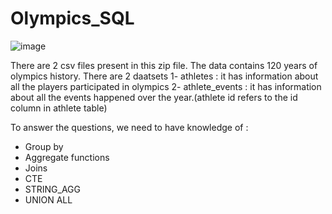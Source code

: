 # Olympics_SQL

![image](https://github.com/chandranshuanalyst/Olympics_SQL/assets/91171166/3ecaa2d9-955e-4ae8-b829-f8f9f74b45da)

There are 2 csv files present in this zip file. The data contains 120 years of olympics history. There are 2 daatsets 
1- athletes : it has information about all the players participated in olympics
2- athlete_events : it has information about all the events happened over the year.(athlete id refers to the id column in athlete table)

To answer the questions, we need to have knowledge of :
* Group by
* Aggregate functions
* Joins
* CTE
* STRING_AGG
* UNION ALL
